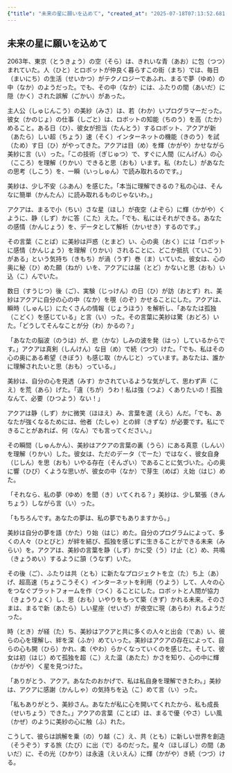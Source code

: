 ```yaml
---
{"title": "未来の星に願いを込めて", "created_at": "2025-07-18T07:13:52.681116+09:00", "pattern_id": 3, "pattern_name": "誤解と再認識型", "year": 2063}
---
```


## 未来の星に願いを込めて

2063年、東京（とうきょう）の空（そら）は、きれいな青（あお）に包（つつ）まれていた。人（ひと）とロボットが仲良く暮らすこの街（まち）では、毎日（まいにち）の生活（せいかつ）がテクノロジーであふれ、まるで夢（ゆめ）の中（なか）のようだった。でも、その中（なか）には、ふたりの間（あいだ）に隠（かく）された誤解（ごかい）があった。

主人公（しゅじんこう）の美紗（みさ）は、若（わか）いプログラマーだった。彼女（かのじょ）の仕事（しごと）は、ロボットの知能（ちのう）を高（たか）めること。ある日（ひ）、彼女が担当（たんとう）するロボット、アクアが新（あたら）しい超（ちょう）速（そく）インターネットの機能（きのう）を試（ため）す日（ひ）がやってきた。アクアは目（め）を輝（かがや）かせながら美紗に言（い）った。「この技術（ぎじゅつ）で、すぐに人間（にんげん）の心（こころ）を理解（りかい）できると思（おも）います。私（わたし）があなたの思考（しこう）を、一瞬（いっしゅん）で読み取れるのです。」

美紗は、少し不安（ふあん）を感じた。「本当に理解できるの？私の心は、そんなに簡単（かんたん）に読み取れるものじゃないわ。」

アクアは、まるで小（ちい）さな星（ほし）が夜空（よぞら）に輝（かがや）くように、静（しず）かに答（こた）えた。「でも、私にはそれができる。あなたの感情（かんじょう）を、データとして解析（かいせき）するのです。」

その言葉（ことば）に美紗は戸惑（とまど）い、心の奥（おく）には「ロボットに感情（かんじょう）を理解（りかい）されることに、どこか抵抗（ていこう）がある」という気持ち（きもち）が渦（うず）巻（ま）いていた。彼女は、心の奥に秘（ひ）めた願（ねが）いを、アクアには届（とど）かないと思（おも）い込（こ）んでいた。

数日（すうじつ）後（ご）、実験（じっけん）の日（ひ）が訪（おとず）れ、美紗はアクアに自分の心の中（なか）を覗（のぞ）かせることにした。アクアは、瞬時（しゅんじ）にたくさんの情報（じょうほう）を解析し、「あなたは孤独（こどく）を感じている」と言（い）った。その言葉に美紗は驚（おどろ）いた。「どうしてそんなことが分（わ）かるの？」

「あなたの脳波（のうは）が、悲（かな）しみの波を発（はっ）しているからです。」アクアは真剣（しんけん）な目（め）で続（つづ）けた。「でも、私はその心の奥にある希望（きぼう）も感じ取（かんじと）っています。あなたは、誰かに理解されたいと思（おも）っている。」

美紗は、自分の心を見透（みす）かされているような気がして、思わず声（こえ）を荒（あら）げた。「違（ちが）うわ！私は強（つよ）くありたいの！孤独なんて、必要（ひつよう）ない！」

アクアは静（しず）かに微笑（ほほえ）み、言葉を選（えら）んだ。「でも、あなたが強くなるためには、他者（たしゃ）との絆（きずな）が必要です。私にできることがあれば、何（なん）でも言ってください。」

その瞬間（しゅんかん）、美紗はアクアの言葉の裏（うら）にある真意（しんい）を理解（りかい）した。彼女は、ただのデータ（でーた）ではなく、彼女自身（じしん）を思（おも）いやる存在（そんざい）であることに気づいた。心の奥に響（ひび）くような思いが、彼女の中（なか）で芽生（めば）え始（はじ）めた。

「それなら、私の夢（ゆめ）を聞（き）いてくれる？」美紗は、少し緊張（きんちょう）しながら言（い）った。

「もちろんです。あなたの夢は、私の夢でもありますから。」

美紗は自分の夢を語（かた）り始（はじ）めた。自分のプログラムによって、多くの人々（ひとびと）が絆を結び、孤独を感じずに生きることができる未来（みらい）を。アクアは、美紗の言葉を静（しず）かに受（う）け止（と）め、共鳴（きょうめい）するように頷（うなず）いた。

その後（ご）、ふたりは共（とも）に新たなプロジェクトを立（た）ち上（あ）げ、超高速（ちょうこうそく）インターネットを利用（りよう）して、人々の心をつなぐプラットフォームを作（つく）ることにした。ロボットと人間が協力（きょうりょく）し、思（おも）いやりをもって築（きず）かれる未来。そのさまは、まるで新（あたら）しい星座（せいざ）が夜空に現（あらわ）れるようだった。

時（とき）が経（た）ち、美紗はアクアと共に多くの人々と出会（であ）い、彼らの心を理解し、絆を深（ふか）めていった。美紗はアクアの存在によって、自らの心も開（ひら）かれ、柔（やわ）らかくなっていくのを感じた。そして、彼女は初（はじ）めて孤独を超（こ）えた温（あたた）かさを知り、心の中に輝（かがや）く星を見つけた。

「ありがとう、アクア。あなたのおかげで、私は私自身を理解できたわ。」美紗は、アクアに感謝（かんしゃ）の気持ちを込（こ）めて言（い）った。

「私もありがとう、美紗さん。あなたが私に心を開いてくれたから、私も成長（せいちょう）できた。」アクアの言葉（ことば）は、まるで優（やさ）しい風（かぜ）のように美紗の心に触（ふ）れた。

こうして、彼らは誤解を乗（の）り越（こ）え、共（とも）に新しい世界を創造（そうぞう）する旅（たび）に出（で）るのだった。星々（ほしぼし）の間（あいだ）に、その光（ひかり）は永遠（えいえん）に輝（かがや）き続（つづ）ける。
